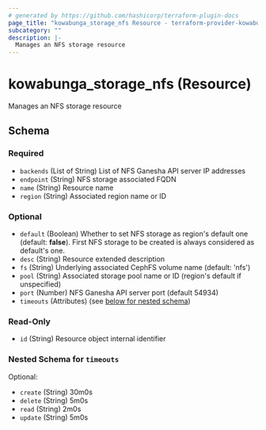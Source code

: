 ```yaml
---
# generated by https://github.com/hashicorp/terraform-plugin-docs
page_title: "kowabunga_storage_nfs Resource - terraform-provider-kowabunga"
subcategory: ""
description: |-
  Manages an NFS storage resource
---
```


# kowabunga_storage_nfs (Resource)

Manages an NFS storage resource



<!-- schema generated by tfplugindocs -->
## Schema

### Required

- `backends` (List of String) List of NFS Ganesha API server IP addresses
- `endpoint` (String) NFS storage associated FQDN
- `name` (String) Resource name
- `region` (String) Associated region name or ID

### Optional

- `default` (Boolean) Whether to set NFS storage as region's default one (default: **false**). First NFS storage to be created is always considered as default's one.
- `desc` (String) Resource extended description
- `fs` (String) Underlying associated CephFS volume name (default: 'nfs')
- `pool` (String) Associated storage pool name or ID (region's default if unspecified)
- `port` (Number) NFS Ganesha API server port (default 54934)
- `timeouts` (Attributes) (see [below for nested schema](#nestedatt--timeouts))

### Read-Only

- `id` (String) Resource object internal identifier

<a id="nestedatt--timeouts"></a>
### Nested Schema for `timeouts`

Optional:

- `create` (String) 30m0s
- `delete` (String) 5m0s
- `read` (String) 2m0s
- `update` (String) 5m0s
